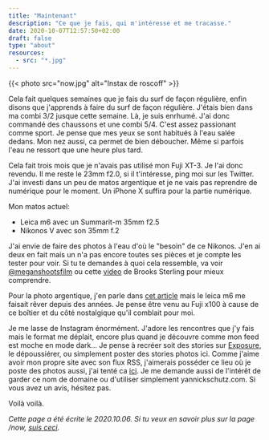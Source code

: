 ```yaml
---
title: "Maintenant"
description: "Ce que je fais, qui m'intéresse et me tracasse."
date: 2020-10-07T12:57:50+02:00
draft: false
type: "about"
resources:
  - src: "*.jpg"
---
```

{{< photo src="now.jpg" alt="Instax de roscoff" >}}

Cela fait quelques semaines que je fais du surf de façon régulière, enfin disons que j'apprends à faire du surf de façon régulière.
J'étais bien dans ma combi 3/2 jusque cette semaine. Là, je suis enrhumé. J'ai donc commandé des chaussons et une combi 5/4.
C'est assez passionant comme sport. Je pense que mes yeux se sont habitués à l'eau salée dedans. Mon nez aussi, ca permet de bien déboucher.
Même si parfois l'eau ne ressort que une heure plus tard.

Cela fait trois mois que je n'avais pas utilisé mon Fuji XT-3. Je l'ai donc revendu. Il me reste le 23mm f2.0, si il t'intéresse, ping moi sur les Twitter.
J'ai investi dans un peu de matos argentique et je ne vais pas reprendre de numérique pour le moment. Un iPhone X suffira pour la partie numérique.

Mon matos actuel:
- Leica m6 avec un Summarit-m 35mm f2.5
- Nikonos V avec son 35mm f.2

J'ai envie de faire des photos à l'eau d'où le "besoin" de ce Nikonos. J'en ai deux en fait mais un n'a pas encore toutes ses pièces et je compte les tester pour voir.
Si tu te demandes à quoi cela ressemble, va voir [@meganshootsfilm](https://instagram.com/meganshootsfilm) ou cette [video](https://vimeo.com/123379414) de Brooks Sterling pour mieux comprendre.

Pour la photo argentique, j'en parle dans [cet article](/un-ete-en-36-poses) mais le leica m6 me faisait rêver depuis des années. Je pense être venu au Fuji x100 à cause de ce boîtier et du côté nostalgique qu'il comblait pour moi.

Je me lasse de Instagram énormément. J'adore les rencontres que j'y fais mais le format me déplait, encore plus quand je découvre comme mon feed est moche en mode dark... Je pense à recréer soit des stories sur [Exposure](https://vadrouilles.exposure.co/), le dépoussiérer, ou simplement poster des stories photos ici. Comme j'aime avoir mon propre site avec son flux RSS, j'aimerais posséder ce lieu où je poste des photos aussi, j'ai tenté ca [ici](https://photos.yannickschutz.com). Je me demande aussi de l'intérêt de garder ce nom de domaine ou d'utiliser simplement yannickschutz.com. Si vous avez un avis, hésitez pas.

Voilà voilà.

*Cette page a été écrite le 2020.10.06. Si tu veux en savoir plus sur la page /now, [suis ceci](https://nownownow.com/about).*
